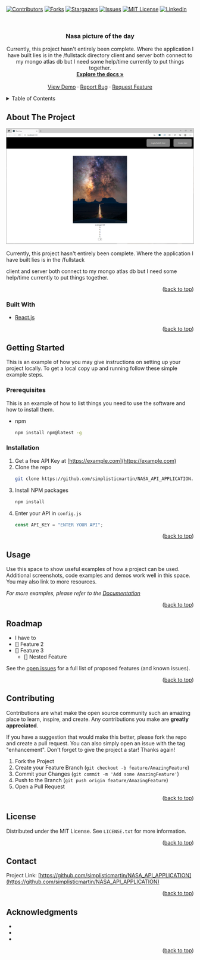 <div id="top"></div>
<!--
*** Thanks for checking out the Best-README-Template. If you have a suggestion
*** that would make this better, please fork the repo and create a pull request
*** or simply open an issue with the tag "enhancement".
*** Don't forget to give the project a star!
*** Thanks again! Now go create something AMAZING! :D
-->

<!-- PROJECT SHIELDS -->
<!--
*** I'm using markdown "reference style" links for readability.
*** Reference links are enclosed in brackets [ ] instead of parentheses ( ).
*** See the bottom of this document for the declaration of the reference variables
*** for contributors-url, forks-url, etc. This is an optional, concise syntax you may use.
*** https://www.markdownguide.org/basic-syntax/#reference-style-links
-->

[![Contributors][contributors-shield]][contributors-url]
[![Forks][forks-shield]][forks-url]
[![Stargazers][stars-shield]][stars-url]
[![Issues][issues-shield]][issues-url]
[![MIT License][license-shield]][license-url]
[![LinkedIn][linkedin-shield]][linkedin-url]

<!-- PROJECT LOGO -->
<br />
<div align="center">
  <a href="https://github.com/simplisticmartin/NASA_API_APPLICATION">

  </a>

<h3 align="center">Nasa picture of the day </h3>

  <p align="center">
    Currently, this project hasn't entirely been complete. Where the application I have built lies is in the /fullstack directory
    client and server both connect to my mongo atlas db but I need some help/time currently to put things together.

<br />
<a href="https://github.com/simplisticmartin/NASA_API_APPLICATION"><strong>Explore the docs »</strong></a>
<br />
<br />
<a href="https://github.com/simplisticmartin/NASA_API_APPLICATION">View Demo</a>
·
<a href="https://github.com/simplisticmartin/NASA_API_APPLICATION/issues">Report Bug</a>
·
<a href="https://github.com/simplisticmartin/NASA_API_APPLICATION/issues">Request Feature</a>

  </p>
</div>

<!-- TABLE OF CONTENTS -->
<details>
  <summary>Table of Contents</summary>
  <ol>
    <li>
      <a href="#about-the-project">About The Project</a>
      <ul>
        <li><a href="#built-with">Built With</a></li>
      </ul>
    </li>
    <li>
      <a href="#getting-started">Getting Started</a>
      <ul>
        <li><a href="#prerequisites">Prerequisites</a></li>
        <li><a href="#installation">Installation</a></li>
      </ul>
    </li>
    <li><a href="#usage">Usage</a></li>
    <li><a href="#roadmap">Roadmap</a></li>
    <li><a href="#contributing">Contributing</a></li>
    <li><a href="#license">License</a></li>
    <li><a href="#contact">Contact</a></li>
    <li><a href="#acknowledgments">Acknowledgments</a></li>
  </ol>
</details>

<!-- ABOUT THE PROJECT -->

## About The Project

![Product Name Screen Shot](img/screenshot.png)

Currently, this project hasn't entirely been complete. Where the application I have built lies is in the /fullstack

client and server both connect to my mongo atlas db but I need some help/time currently to put things together.

<p align="right">(<a href="#top">back to top</a>)</p>

### Built With

- [React.js](https://reactjs.org/)

<p align="right">(<a href="#top">back to top</a>)</p>

<!-- GETTING STARTED -->

## Getting Started

This is an example of how you may give instructions on setting up your project locally.
To get a local copy up and running follow these simple example steps.

### Prerequisites

This is an example of how to list things you need to use the software and how to install them.

- npm
  ```sh
  npm install npm@latest -g
  ```

### Installation

1. Get a free API Key at [https://example.com](https://example.com)
2. Clone the repo
   ```sh
   git clone https://github.com/simplisticmartin/NASA_API_APPLICATION.git
   ```
3. Install NPM packages
   ```sh
   npm install
   ```
4. Enter your API in `config.js`
   ```js
   const API_KEY = "ENTER YOUR API";
   ```

<p align="right">(<a href="#top">back to top</a>)</p>

<!-- USAGE EXAMPLES -->

## Usage

Use this space to show useful examples of how a project can be used. Additional screenshots, code examples and demos work well in this space. You may also link to more resources.

_For more examples, please refer to the [Documentation](https://example.com)_

<p align="right">(<a href="#top">back to top</a>)</p>

<!-- ROADMAP -->

## Roadmap

- I have to
- [] Feature 2
- [] Feature 3
  - [] Nested Feature

See the [open issues](https://github.com/simplisticmartin/NASA_API_APPLICATION/issues) for a full list of proposed features (and known issues).

<p align="right">(<a href="#top">back to top</a>)</p>

<!-- CONTRIBUTING -->

## Contributing

Contributions are what make the open source community such an amazing place to learn, inspire, and create. Any contributions you make are **greatly appreciated**.

If you have a suggestion that would make this better, please fork the repo and create a pull request. You can also simply open an issue with the tag "enhancement".
Don't forget to give the project a star! Thanks again!

1. Fork the Project
2. Create your Feature Branch (`git checkout -b feature/AmazingFeature`)
3. Commit your Changes (`git commit -m 'Add some AmazingFeature'`)
4. Push to the Branch (`git push origin feature/AmazingFeature`)
5. Open a Pull Request

<p align="right">(<a href="#top">back to top</a>)</p>

<!-- LICENSE -->

## License

Distributed under the MIT License. See `LICENSE.txt` for more information.

<p align="right">(<a href="#top">back to top</a>)</p>

<!-- CONTACT -->

## Contact

Project Link: [https://github.com/simplisticmartin/NASA_API_APPLICATION](https://github.com/simplisticmartin/NASA_API_APPLICATION)

<p align="right">(<a href="#top">back to top</a>)</p>

<!-- ACKNOWLEDGMENTS -->

## Acknowledgments

- []()
- []()
- []()

<p align="right">(<a href="#top">back to top</a>)</p>

<!-- MARKDOWN LINKS & IMAGES -->
<!-- https://www.markdownguide.org/basic-syntax/#reference-style-links -->

[contributors-shield]: https://img.shields.io/github/contributors/simplisticmartin/NASA_API_APPLICATION.svg?style=for-the-badge
[contributors-url]: https://github.com/simplisticmartin/NASA_API_APPLICATION/graphs/contributors
[forks-shield]: https://img.shields.io/github/forks/simplisticmartin/NASA_API_APPLICATION.svg?style=for-the-badge
[forks-url]: https://github.com/simplisticmartin/NASA_API_APPLICATION/network/members
[stars-shield]: https://img.shields.io/github/stars/simplisticmartin/NASA_API_APPLICATION.svg?style=for-the-badge
[stars-url]: https://github.com/simplisticmartin/NASA_API_APPLICATION/stargazers
[issues-shield]: https://img.shields.io/github/issues/simplisticmartin/NASA_API_APPLICATION.svg?style=for-the-badge
[issues-url]: https://github.com/simplisticmartin/NASA_API_APPLICATION/issues
[license-shield]: https://img.shields.io/github/license/simplisticmartin/NASA_API_APPLICATION.svg?style=for-the-badge
[license-url]: https://github.com/simplisticmartin/NASA_API_APPLICATION/blob/master/LICENSE.txt
[linkedin-shield]: https://img.shields.io/badge/-LinkedIn-black.svg?style=for-the-badge&logo=linkedin&colorB=555
[linkedin-url]: https://linkedin.com/in/linkedin_username
[product-screenshot]: images/screenshot.png
